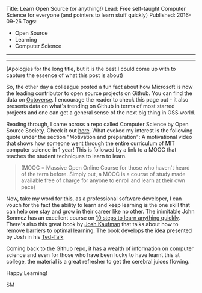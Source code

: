 Title: Learn Open Source (or anything!)
Lead: Free self-taught Computer Science for everyone (and pointers to learn stuff quickly)
Published: 2016-09-26
Tags:
  - Open Source
  - Learning
  - Computer Science
---

---
(Apologies for the long title, but it is the best I could come up with to capture the essence of what this post is about)

So, the other day a colleague posted a fun fact about how Microsoft is now the leading contributor to open source projects on Github. You can find the data on [Octoverse](https://octoverse.github.com/). I encourage the reader to check this page out - it also presents data on what's trending on Github in terms of most starred projects and one can get a general sense of the next big thing in OSS world.

Reading through, I came across a repo called Computer Science by Open Source Society. Check it out [here](https://github.com/open-source-society/computer-science). What evoked my interest is the following quote under the section "Motivation and preparation": A motivational video that shows how someone went through the entire curriculum of MIT computer science in 1 year! This is followed by a link to a MOOC that teaches the student techniques to learn to learn.

> (MOOC = Massive Open Online Course for those who haven't heard of the term before. Simply put, a MOOC is a course of study made available free of charge for anyone to enroll and learn at their own pace)

Now, take my word for this, as a professional software developer, I can vouch for the fact the ability to learn and keep learning is the one skill that can help one stay and grow in their career like no other. The inimitable John Sonmez has an excellent course on [10 steps to learn anything quickly](https://simpleprogrammer.com/products/learn-anything/). There's also this great book by [Josh Kaufman](https://first20hours.com/) that talks about how to remove barriers to optimal learning. The book develops the idea presented by Josh in his [Ted-Talk](https://www.youtube.com/watch?v=5MgBikgcWnY)

Coming back to the Github repo, it has a wealth of information on computer science and even for those who have been lucky to have learnt this at college, the material is a great refresher to get the cerebral juices flowing.

Happy Learning!

SM